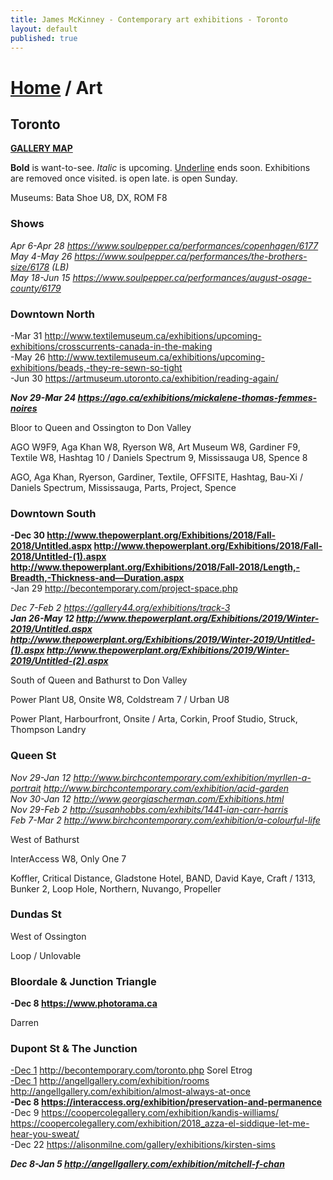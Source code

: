 ```yaml
---
title: James McKinney - Contemporary art exhibitions - Toronto
layout: default
published: true
---
```


# [Home](/) / Art

## Toronto

**[GALLERY MAP](https://www.google.com/maps/d/u/0/edit?mid=1sMiga7vQsqWdqEVQCqHsxjX2jeU)**

<span class="glyphicon glyphicon-info-sign" aria-hidden="true"></span> <strong>Bold</strong> is want-to-see. <em>Italic</em> is upcoming. <u>Underline</u> ends soon. Exhibitions are removed once visited. <span class="glyphicon glyphicon-time" aria-hidden="true"></span> is open late. <span class="glyphicon glyphicon-calendar" aria-hidden="true"></span> is open Sunday.

<span class="glyphicon glyphicon-calendar" aria-hidden="true"></span> <span class="glyphicon glyphicon-time" aria-hidden="true"></span> Museums: Bata Shoe U8, DX, ROM F8

### Shows

_Apr 6-Apr 28 <https://www.soulpepper.ca/performances/copenhagen/6177>_  
_May 4-May 26 <https://www.soulpepper.ca/performances/the-brothers-size/6178> (LB)_  
_May 18-Jun 15 <https://www.soulpepper.ca/performances/august-osage-county/6179>_  

### Downtown North

-Mar 31 <http://www.textilemuseum.ca/exhibitions/upcoming-exhibitions/crosscurrents-canada-in-the-making>  
-May 26 <http://www.textilemuseum.ca/exhibitions/upcoming-exhibitions/beads,-they-re-sewn-so-tight>  
-Jun 30 <https://artmuseum.utoronto.ca/exhibition/reading-again/>  

_**Nov 29-Mar 24 <https://ago.ca/exhibitions/mickalene-thomas-femmes-noires>**_  

<span class="glyphicon glyphicon-info-sign" aria-hidden="true"></span> Bloor to Queen and Ossington to Don Valley

<span class="glyphicon glyphicon-time" aria-hidden="true"></span> AGO W9F9, Aga Khan W8, Ryerson W8, Art Museum W8, Gardiner F9, Textile W8, Hashtag 10 / Daniels Spectrum 9, Mississauga U8, Spence 8

<span class="glyphicon glyphicon-calendar" aria-hidden="true"></span> AGO, Aga Khan, Ryerson, Gardiner, Textile, OFFSITE, Hashtag, Bau-Xi / Daniels Spectrum, Mississauga, Parts, Project, Spence

### Downtown South

**-Dec 30 <http://www.thepowerplant.org/Exhibitions/2018/Fall-2018/Untitled.aspx> <http://www.thepowerplant.org/Exhibitions/2018/Fall-2018/Untitled-(1).aspx> <http://www.thepowerplant.org/Exhibitions/2018/Fall-2018/Length,-Breadth,-Thickness-and—Duration.aspx>**  
-Jan 29 <http://becontemporary.com/project-space.php>  

_Dec 7-Feb 2 <https://gallery44.org/exhibitions/track-3>_  
_**Jan 26-May 12 <http://www.thepowerplant.org/Exhibitions/2019/Winter-2019/Untitled.aspx> <http://www.thepowerplant.org/Exhibitions/2019/Winter-2019/Untitled-(1).aspx> <http://www.thepowerplant.org/Exhibitions/2019/Winter-2019/Untitled-(2).aspx>**_  

<span class="glyphicon glyphicon-info-sign" aria-hidden="true"></span> South of Queen and Bathurst to Don Valley

<span class="glyphicon glyphicon-time" aria-hidden="true"></span> Power Plant U8, Onsite W8, Coldstream 7 / Urban U8

<span class="glyphicon glyphicon-calendar" aria-hidden="true"></span> Power Plant, Harbourfront, Onsite / Arta, Corkin, Proof Studio, Struck, Thompson Landry

### Queen St

_Nov 29-Jan 12 <http://www.birchcontemporary.com/exhibition/myrllen-a-portrait> <http://www.birchcontemporary.com/exhibition/acid-garden>_  
_Nov 30-Jan 12 <http://www.georgiascherman.com/Exhibitions.html>_  
_Nov 29-Feb 2 <http://susanhobbs.com/exhibits/1441-ian-carr-harris>_  
_Feb 7-Mar 2 <http://www.birchcontemporary.com/exhibition/a-colourful-life>_  

<span class="glyphicon glyphicon-info-sign" aria-hidden="true"></span> West of Bathurst

<span class="glyphicon glyphicon-time" aria-hidden="true"></span> InterAccess W8, Only One 7

<span class="glyphicon glyphicon-calendar" aria-hidden="true"></span> Koffler, Critical Distance, Gladstone Hotel, BAND, David Kaye, Craft / 1313, Bunker 2, Loop Hole, Northern, Nuvango, Propeller

### Dundas St

<span class="glyphicon glyphicon-info-sign" aria-hidden="true"></span> West of Ossington

<span class="glyphicon glyphicon-calendar" aria-hidden="true"></span> Loop / Unlovable

### Bloordale & Junction Triangle

**-Dec 8 <https://www.photorama.ca>**  

<span class="glyphicon glyphicon-calendar" aria-hidden="true"></span> Darren

### Dupont St & The Junction

<u>-Dec 1</u> <http://becontemporary.com/toronto.php> Sorel Etrog  
<u>-Dec 1</u> <http://angellgallery.com/exhibition/rooms> <http://angellgallery.com/exhibition/almost-always-at-once>  
**-Dec 8 <https://interaccess.org/exhibition/preservation-and-permanence>**  
-Dec 9 <https://coopercolegallery.com/exhibition/kandis-williams/> <https://coopercolegallery.com/exhibition/2018_azza-el-siddique-let-me-hear-you-sweat/>  
-Dec 22 <https://alisonmilne.com/gallery/exhibitions/kirsten-sims>  

_**Dec 8-Jan 5 <http://angellgallery.com/exhibition/mitchell-f-chan>**_  
